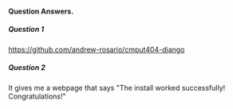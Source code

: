 #### Question Answers.

##### Question 1
https://github.com/andrew-rosario/cmput404-django

##### Question 2
It gives me a webpage that says "The install worked successfully! Congratulations!"
